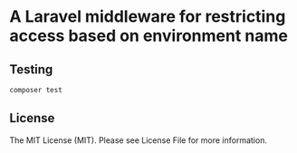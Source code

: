 # A Laravel middleware for restricting access based on environment name

## Testing

```bash
composer test
```

## License

The MIT License (MIT). Please see License File for more information.
